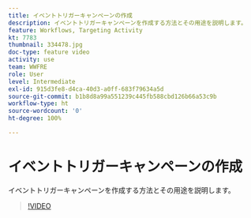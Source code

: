 ```yaml
---
title: イベントトリガーキャンペーンの作成
description: イベントトリガーキャンペーンを作成する方法とその用途を説明します。
feature: Workflows, Targeting Activity
kt: 7783
thumbnail: 334478.jpg
doc-type: feature video
activity: use
team: WWFRE
role: User
level: Intermediate
exl-id: 915d3fe8-d4ca-40d3-a0ff-683f79634a5d
source-git-commit: b1b8d8a99a551239c445fb588cbd126b66a53c9b
workflow-type: ht
source-wordcount: '0'
ht-degree: 100%

---
```


# イベントトリガーキャンペーンの作成

イベントトリガーキャンペーンを作成する方法とその用途を説明します。

>[!VIDEO](https://video.tv.adobe.com/v/334478?quality=12&learn=on)
